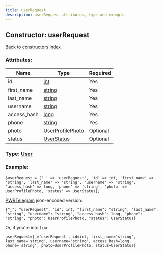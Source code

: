 ```yaml
---
title: userRequest
description: userRequest attributes, type and example
---
```

## Constructor: userRequest  
[Back to constructors index](index.md)



### Attributes:

| Name     |    Type       | Required |
|----------|---------------|----------|
|id|[int](../types/int.md) | Yes|
|first\_name|[string](../types/string.md) | Yes|
|last\_name|[string](../types/string.md) | Yes|
|username|[string](../types/string.md) | Yes|
|access\_hash|[long](../types/long.md) | Yes|
|phone|[string](../types/string.md) | Yes|
|photo|[UserProfilePhoto](../types/UserProfilePhoto.md) | Optional|
|status|[UserStatus](../types/UserStatus.md) | Optional|



### Type: [User](../types/User.md)


### Example:

```
$userRequest = ['_' => 'userRequest', 'id' => int, 'first_name' => 'string', 'last_name' => 'string', 'username' => 'string', 'access_hash' => long, 'phone' => 'string', 'photo' => UserProfilePhoto, 'status' => UserStatus];
```  

[PWRTelegram](https://pwrtelegram.xyz) json-encoded version:

```
{"_": "userRequest", "id": int, "first_name": "string", "last_name": "string", "username": "string", "access_hash": long, "phone": "string", "photo": UserProfilePhoto, "status": UserStatus}
```


Or, if you're into Lua:  


```
userRequest={_='userRequest', id=int, first_name='string', last_name='string', username='string', access_hash=long, phone='string', photo=UserProfilePhoto, status=UserStatus}

```


